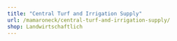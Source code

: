 ```yaml
---
title: "Central Turf and Irrigation Supply"
url: /mamaroneck/central-turf-and-irrigation-supply/
shop: Landwirtschaftlich
---
```

